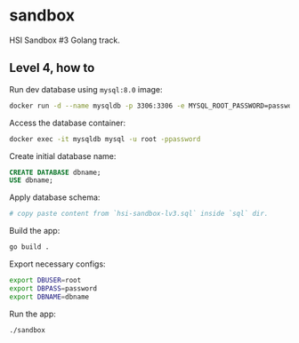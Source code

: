 # sandbox

HSI Sandbox #3 Golang track.

## Level 4, how to

Run dev database using `mysql:8.0` image:

```bash
docker run -d --name mysqldb -p 3306:3306 -e MYSQL_ROOT_PASSWORD=password mysql:8.0
```

Access the database container:

```bash
docker exec -it mysqldb mysql -u root -ppassword
```

Create initial database name:

```sql
CREATE DATABASE dbname;
USE dbname;
```

Apply database schema:

```bash
# copy paste content from `hsi-sandbox-lv3.sql` inside `sql` dir.
```

Build the app:

```bash
go build .
```

Export necessary configs:

```bash
export DBUSER=root
export DBPASS=password
export DBNAME=dbname
```

Run the app:

```bash
./sandbox
```
